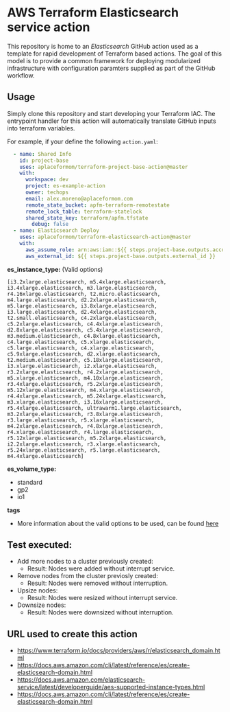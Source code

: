 AWS Terraform Elasticsearch service action
============================
This repository is home to an _Elasticsearch_ GitHub action used as a template for
rapid development of Terraform based actions. The goal of this model is to
provide a common framework for deploying modularized infrastructure with
configuration paramters supplied as part of the GitHub workflow.

Usage
-----
Simply clone this repository and start developing your Terraform IAC. The
entrypoint handler for this action will automatically translate GitHub inputs
into terraform variables.

For example, if your define the following `action.yaml`:
```yaml
  - name: Shared Info
    id: project-base
    uses: aplaceformom/terraform-project-base-action@master
    with:
      workspace: dev
      project: es-example-action
      owner: techops
      email: alex.moreno@aplaceformom.com
      remote_state_bucket: apfm-terraform-remotestate
      remote_lock_table: terraform-statelock
      shared_state_key: terraform/apfm.tfstate
        debug: false
  - name: Elasticsearch Deploy
    uses: aplaceformom/terraform-elasticsearch-action@master
    with:
      aws_assume_role: arn:aws:iam::${{ steps.project-base.outputs.account_id }}:role/TerraformApply
      aws_external_id: ${{ steps.project-base.outputs.external_id }}
```

**es_instance_type:** (Valid options)

```
[i3.2xlarge.elasticsearch, m5.4xlarge.elasticsearch, i3.4xlarge.elasticsearch, m3.large.elasticsearch, r4.16xlarge.elasticsearch, t2.micro.elasticsearch, m4.large.elasticsearch, d2.2xlarge.elasticsearch, m5.large.elasticsearch, i3.8xlarge.elasticsearch, i3.large.elasticsearch, d2.4xlarge.elasticsearch, t2.small.elasticsearch, c4.2xlarge.elasticsearch, c5.2xlarge.elasticsearch, c4.4xlarge.elasticsearch, d2.8xlarge.elasticsearch, c5.4xlarge.elasticsearch, m3.medium.elasticsearch, c4.8xlarge.elasticsearch, c4.large.elasticsearch, c5.xlarge.elasticsearch, c5.large.elasticsearch, c4.xlarge.elasticsearch, c5.9xlarge.elasticsearch, d2.xlarge.elasticsearch, t2.medium.elasticsearch, c5.18xlarge.elasticsearch, i3.xlarge.elasticsearch, i2.xlarge.elasticsearch, r3.2xlarge.elasticsearch, r4.2xlarge.elasticsearch, m5.xlarge.elasticsearch, m4.10xlarge.elasticsearch, r3.4xlarge.elasticsearch, r5.2xlarge.elasticsearch, m5.12xlarge.elasticsearch, m4.xlarge.elasticsearch, r4.4xlarge.elasticsearch, m5.24xlarge.elasticsearch, m3.xlarge.elasticsearch, i3.16xlarge.elasticsearch, r5.4xlarge.elasticsearch, ultrawarm1.large.elasticsearch, m3.2xlarge.elasticsearch, r3.8xlarge.elasticsearch, r3.large.elasticsearch, r5.xlarge.elasticsearch, m4.2xlarge.elasticsearch, r4.8xlarge.elasticsearch, r4.xlarge.elasticsearch, r4.large.elasticsearch, r5.12xlarge.elasticsearch, m5.2xlarge.elasticsearch, i2.2xlarge.elasticsearch, r3.xlarge.elasticsearch, r5.24xlarge.elasticsearch, r5.large.elasticsearch, m4.4xlarge.elasticsearch]
```

**es_volume_type:** 

- standard
- gp2
- io1

**tags**

- More information about the valid options to be used, can be found [here](https://aplaceformom.atlassian.net/wiki/spaces/TECHOPS/pages/1049133728/2020+AWS+Tagging+Standards) 

## Test executed:

- Add more nodes to a cluster previously created: 
  - Result: Nodes were added without interrupt service.
- Remove nodes from the cluster previosly created:
  - Result: Nodes were removed without interruption.
- Upsize nodes:
  - Result: Nodes were resized without interrupt service.
- Downsize nodes:
  - Result: Nodes were downsized without interruption.


## URL used to create this action

- https://www.terraform.io/docs/providers/aws/r/elasticsearch_domain.html
- https://docs.aws.amazon.com/cli/latest/reference/es/create-elasticsearch-domain.html
- https://docs.aws.amazon.com/elasticsearch-service/latest/developerguide/aes-supported-instance-types.html
- https://docs.aws.amazon.com/cli/latest/reference/es/create-elasticsearch-domain.html